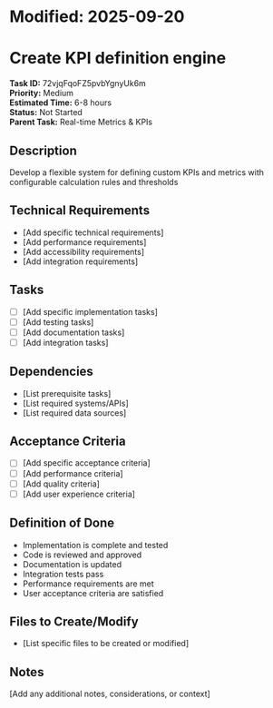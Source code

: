 # Modified: 2025-09-20

# Create KPI definition engine

**Task ID:** 72vjqFqoFZ5pvbYgnyUk6m  
**Priority:** Medium  
**Estimated Time:** 6-8 hours  
**Status:** Not Started  
**Parent Task:** Real-time Metrics & KPIs

## Description
Develop a flexible system for defining custom KPIs and metrics with configurable calculation rules and thresholds

## Technical Requirements
- [Add specific technical requirements]
- [Add performance requirements]
- [Add accessibility requirements]
- [Add integration requirements]

## Tasks
- [ ] [Add specific implementation tasks]
- [ ] [Add testing tasks]
- [ ] [Add documentation tasks]
- [ ] [Add integration tasks]

## Dependencies
- [List prerequisite tasks]
- [List required systems/APIs]
- [List required data sources]

## Acceptance Criteria
- [ ] [Add specific acceptance criteria]
- [ ] [Add performance criteria]
- [ ] [Add quality criteria]
- [ ] [Add user experience criteria]

## Definition of Done
- Implementation is complete and tested
- Code is reviewed and approved
- Documentation is updated
- Integration tests pass
- Performance requirements are met
- User acceptance criteria are satisfied

## Files to Create/Modify
- [List specific files to be created or modified]

## Notes
[Add any additional notes, considerations, or context]
